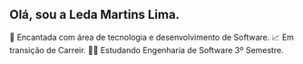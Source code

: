 ## Olá, sou a Leda Martins Lima.
🤩 Encantada com área de tecnologia e desenvolvimento de Software.
📈 Em transição de Carreir.
👩‍🎓 Estudando  Engenharia de Software  3º Semestre.
